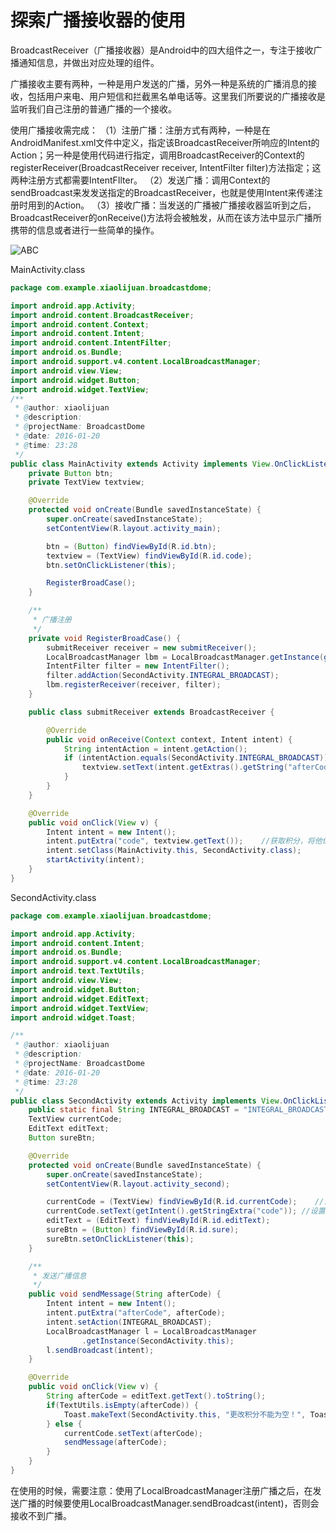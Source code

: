 # 探索广播接收器的使用
BroadcastReceiver（广播接收器）是Android中的四大组件之一，专注于接收广播通知信息，并做出对应处理的组件。

广播接收主要有两种，一种是用户发送的广播，另外一种是系统的广播消息的接收，包括用户来电、用户短信和拦截黑名单电话等。这里我们所要说的广播接收是监听我们自己注册的普通广播的一个接收。

使用广播接收需完成：
        （1）注册广播：注册方式有两种，一种是在AndroidManifest.xml文件中定义，指定该BroadcastReceiver所响应的Intent的Action；另一种是使用代码进行指定，调用BroadcastReceiver的Context的registerReceiver(BroadcastReceiver receiver, IntentFilter filter)方法指定；这两种注册方式都需要IntentFIlter。
        （2）发送广播：调用Context的sendBroadcast来发发送指定的BroadcastReceiver，也就是使用Intent来传递注册时用到的Action。
        （3）接收广播：当发送的广播被广播接收器监听到之后，BroadcastReceiver的onReceive()方法将会被触发，从而在该方法中显示广播所携带的信息或者进行一些简单的操作。

![ABC](http://img.blog.csdn.net/20160121005240767?watermark/2/text/aHR0cDovL2Jsb2cuY3Nkbi5uZXQv/font/5a6L5L2T/fontsize/400/fill/I0JBQkFCMA==/dissolve/70/gravity/Center)

MainActivity.class
```Java
package com.example.xiaolijuan.broadcastdome;

import android.app.Activity;
import android.content.BroadcastReceiver;
import android.content.Context;
import android.content.Intent;
import android.content.IntentFilter;
import android.os.Bundle;
import android.support.v4.content.LocalBroadcastManager;
import android.view.View;
import android.widget.Button;
import android.widget.TextView;
/**
 * @author: xiaolijuan
 * @description:
 * @projectName: BroadcastDome
 * @date: 2016-01-20
 * @time: 23:28
 */
public class MainActivity extends Activity implements View.OnClickListener {
    private Button btn;
    private TextView textview;

    @Override
    protected void onCreate(Bundle savedInstanceState) {
        super.onCreate(savedInstanceState);
        setContentView(R.layout.activity_main);

        btn = (Button) findViewById(R.id.btn);
        textview = (TextView) findViewById(R.id.code);
        btn.setOnClickListener(this);

        RegisterBroadCase();
    }

    /**
     * 广播注册
     */
    private void RegisterBroadCase() {
        submitReceiver receiver = new submitReceiver();
        LocalBroadcastManager lbm = LocalBroadcastManager.getInstance(getApplicationContext());
        IntentFilter filter = new IntentFilter();
        filter.addAction(SecondActivity.INTEGRAL_BROADCAST);
        lbm.registerReceiver(receiver, filter);
    }

    public class submitReceiver extends BroadcastReceiver {

        @Override
        public void onReceive(Context context, Intent intent) {
            String intentAction = intent.getAction();
            if (intentAction.equals(SecondActivity.INTEGRAL_BROADCAST)) {
                textview.setText(intent.getExtras().getString("afterCode"));
            }
        }
    }

    @Override
    public void onClick(View v) {
        Intent intent = new Intent();
        intent.putExtra("code", textview.getText());    //获取积分，将他保存在intent里面
        intent.setClass(MainActivity.this, SecondActivity.class);
        startActivity(intent);
    }
}
```
SecondActivity.class
```Java
package com.example.xiaolijuan.broadcastdome;

import android.app.Activity;
import android.content.Intent;
import android.os.Bundle;
import android.support.v4.content.LocalBroadcastManager;
import android.text.TextUtils;
import android.view.View;
import android.widget.Button;
import android.widget.EditText;
import android.widget.TextView;
import android.widget.Toast;

/**
 * @author: xiaolijuan
 * @description:
 * @projectName: BroadcastDome
 * @date: 2016-01-20
 * @time: 23:28
 */
public class SecondActivity extends Activity implements View.OnClickListener{
    public static final String INTEGRAL_BROADCAST = "INTEGRAL_BROADCAST";
    TextView currentCode;
    EditText editText;
    Button sureBtn;

    @Override
    protected void onCreate(Bundle savedInstanceState) {
        super.onCreate(savedInstanceState);
        setContentView(R.layout.activity_second);

        currentCode = (TextView) findViewById(R.id.currentCode);    //当前的积分，把传过来的数据绑定在textview控件
        currentCode.setText(getIntent().getStringExtra("code")); //设置当前的积分
        editText = (EditText) findViewById(R.id.editText);
        sureBtn = (Button) findViewById(R.id.sure);
        sureBtn.setOnClickListener(this);
    }

    /**
     * 发送广播信息
     */
    public void sendMessage(String afterCode) {
        Intent intent = new Intent();
        intent.putExtra("afterCode", afterCode);
        intent.setAction(INTEGRAL_BROADCAST);
        LocalBroadcastManager l = LocalBroadcastManager
                .getInstance(SecondActivity.this);
        l.sendBroadcast(intent);
    }

    @Override
    public void onClick(View v) {
        String afterCode = editText.getText().toString();
        if(TextUtils.isEmpty(afterCode)) {
            Toast.makeText(SecondActivity.this, "更改积分不能为空！", Toast.LENGTH_SHORT).show();
        } else {
            currentCode.setText(afterCode);
            sendMessage(afterCode);
        }
    }
}
```

在使用的时候，需要注意：使用了LocalBroadcastManager注册广播之后，在发送广播的时候要使用LocalBroadcastManager.sendBroadcast(intent)，否则会接收不到广播。

